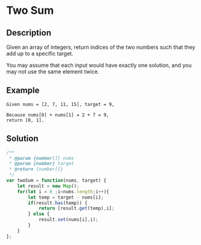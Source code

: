 # Two Sum

## Description

Given an array of integers, return indices of the two numbers such that they add up to a specific target.

You may assume that each input would have exactly one solution, and you may not use the same element twice.

## Example
```
Given nums = [2, 7, 11, 15], target = 9,

Because nums[0] + nums[1] = 2 + 7 = 9,
return [0, 1].
```

## Solution
```javascript
/**
 * @param {number[]} nums
 * @param {number} target
 * @return {number[]}
 */
var twoSum = function(nums, target) {
	let result = new Map();
	for(let i = 0 ;i<nums.length;i++){
		let temp = target - nums[i];
		if(result.has(temp)) {
			return [result.get(temp),i];
		} else {
			result.set(nums[i],i);
		} 
	}   
};
```